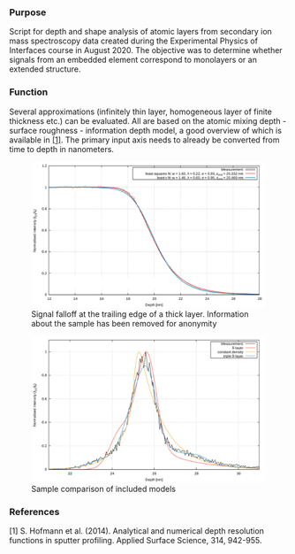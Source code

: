 ### Purpose

Script for depth and shape analysis of atomic layers from secondary ion mass spectroscopy data created during the Experimental Physics of Interfaces course in August 2020. The objective was to determine whether signals from an embedded element correspond to monolayers or an extended structure.

### Function

Several approximations (infinitely thin layer, homogeneous layer of finite thickness etc.) can be evaluated. All are based on the atomic mixing depth - surface roughness - information depth model, a good overview of which is available in [[1]](#1). The primary input axis needs to already be converted from time to depth in nanometers.

<figure>
  <img
  src="https://github.com/timzuntar/numerical-utilities/blob/master/MRI_measurement_fitting/figures/sample_edge_fit.png?raw=true"
  alt="Signal falloff"
  width="500">
  <figcaption>Signal falloff at the trailing edge of a thick layer. Information about the sample has been removed for anonymity</figcaption>
</figure>

<figure>
  <img
  src="https://github.com/timzuntar/numerical-utilities/blob/master/MRI_measurement_fitting/figures/sample_monolayer_fit.png?raw=true"
  alt="Monolayer fit"
  width="500">
  <figcaption>Sample comparison of included models</figcaption>
</figure>

### References

<a id="1">[1]</a> 
S. Hofmann et al. (2014). 
Analytical and numerical depth resolution functions in sputter profiling.
Applied Surface Science, 314, 942-955.
